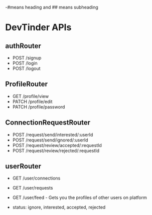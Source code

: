 -#means heading and ## means subheading

# DevTinder APIs

## authRouter
- POST /signup
- POST /login
- POST /logout

## ProfileRouter
- GET /profile/view
- PATCH /profile/edit
- PATCH /profile/password

## ConnectionRequestRouter
- POST /request/send/interested/:userId
- POST /request/send/ignored/:userId
- POST /request/review/accepted/:requestId
- POST /request/review/rejected/:requestId

## userRouter
- GET /user/connections
- GET /user/requests
- GET /user/feed - Gets you the profiles of other users on platform

- status: ignore, interested, accepted, rejected
